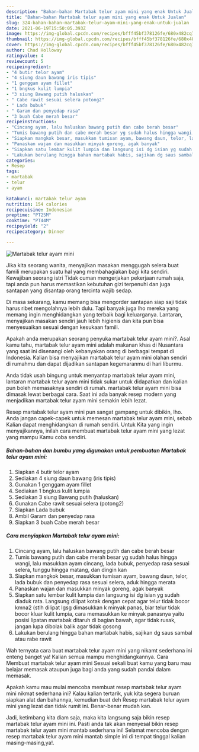 ```yaml
---
description: "Bahan-bahan Martabak telur ayam mini yang enak Untuk Jualan"
title: "Bahan-bahan Martabak telur ayam mini yang enak Untuk Jualan"
slug: 324-bahan-bahan-martabak-telur-ayam-mini-yang-enak-untuk-jualan
date: 2021-06-19T15:50:05.393Z
image: https://img-global.cpcdn.com/recipes/bfff45bf378126fe/680x482cq70/martabak-telur-ayam-mini-foto-resep-utama.jpg
thumbnail: https://img-global.cpcdn.com/recipes/bfff45bf378126fe/680x482cq70/martabak-telur-ayam-mini-foto-resep-utama.jpg
cover: https://img-global.cpcdn.com/recipes/bfff45bf378126fe/680x482cq70/martabak-telur-ayam-mini-foto-resep-utama.jpg
author: Chad Holloway
ratingvalue: 4
reviewcount: 5
recipeingredient:
- "4 butir telor ayam"
- "4 siung daun bawang iris tipis"
- "1 genggam ayam fillet"
- "1 bngkus kulit lumpia"
- "3 siung Bawang putih haluskan"
- " Cabe rawit sesuai selera potong2"
- " Lada bubuk"
- " Garam dan penyedap rasa"
- "3 buah Cabe merah besar"
recipeinstructions:
- "Cincang ayam, lalu haluskan bawang putih dan cabe berah besar"
- "Tumis bawang putih dan cabe merah besar yg sudah halus hingga wangi, lalu masukkan ayam cincang, lada bubuk, penyedap rasa sesuai selera, tunggu hingga matang, dan dingin kan"
- "Siapkan mangkok besar, masukkan tumisan ayam, bawang daun, telor, lada bubuk dan penyedap rasa sesuai selera, aduk hingga merata"
- "Panaskan wajan dan masukkan minyak goreng, agak banyak"
- "Siapkan satu lembar kulit lumpia dan langsung isi dg isian yg sudah diaduk rata. Langsung dilipat kotak dengan cepat agar telur tidak bocor kmna2 (stlh dilipat lgsg dimasukkan k minyak panas, biar telur tidak bocor kluar kulit lumpia, cara memasukkan ke minyak panasnya yaitu posisi lipatan martabak ditaruh di bagian bawah, agar tidak rusak, jangan lupa dibolak balik agar tidak gosong"
- "Lakukan berulang hingga bahan martabak habis, sajikan dg saus sambal atau rabe rawit"
categories:
- Resep
tags:
- martabak
- telur
- ayam

katakunci: martabak telur ayam 
nutrition: 154 calories
recipecuisine: Indonesian
preptime: "PT25M"
cooktime: "PT44M"
recipeyield: "2"
recipecategory: Dinner

---
```



![Martabak telur ayam mini](https://img-global.cpcdn.com/recipes/bfff45bf378126fe/680x482cq70/martabak-telur-ayam-mini-foto-resep-utama.jpg)

Jika kita seorang wanita, menyajikan masakan menggugah selera buat famili merupakan suatu hal yang membahagiakan bagi kita sendiri. Kewajiban seorang istri Tidak cuman mengerjakan pekerjaan rumah saja, tapi anda pun harus memastikan kebutuhan gizi terpenuhi dan juga santapan yang disantap orang tercinta wajib sedap.

Di masa  sekarang, kamu memang bisa mengorder santapan siap saji tidak harus ribet mengolahnya lebih dulu. Tapi banyak juga lho mereka yang memang ingin menghidangkan yang terbaik bagi keluarganya. Lantaran, menyajikan masakan sendiri jauh lebih higienis dan kita pun bisa menyesuaikan sesuai dengan kesukaan famili. 



Apakah anda merupakan seorang penyuka martabak telur ayam mini?. Asal kamu tahu, martabak telur ayam mini adalah makanan khas di Nusantara yang saat ini disenangi oleh kebanyakan orang di berbagai tempat di Indonesia. Kalian bisa menyajikan martabak telur ayam mini olahan sendiri di rumahmu dan dapat dijadikan santapan kegemaranmu di hari liburmu.

Anda tidak usah bingung untuk menyantap martabak telur ayam mini, lantaran martabak telur ayam mini tidak sukar untuk didapatkan dan kalian pun boleh memasaknya sendiri di rumah. martabak telur ayam mini bisa dimasak lewat berbagai cara. Saat ini ada banyak resep modern yang menjadikan martabak telur ayam mini semakin lebih lezat.

Resep martabak telur ayam mini pun sangat gampang untuk dibikin, lho. Anda jangan capek-capek untuk memesan martabak telur ayam mini, sebab Kalian dapat menghidangkan di rumah sendiri. Untuk Kita yang ingin menyajikannya, inilah cara membuat martabak telur ayam mini yang lezat yang mampu Kamu coba sendiri.

<!--inarticleads1-->

##### Bahan-bahan dan bumbu yang digunakan untuk pembuatan Martabak telur ayam mini:

1. Siapkan 4 butir telor ayam
1. Sediakan 4 siung daun bawang (iris tipis)
1. Gunakan 1 genggam ayam fillet
1. Sediakan 1 bngkus kulit lumpia
1. Sediakan 3 siung Bawang putih (haluskan)
1. Gunakan  Cabe rawit sesuai selera (potong2)
1. Siapkan  Lada bubuk
1. Ambil  Garam dan penyedap rasa
1. Siapkan 3 buah Cabe merah besar




<!--inarticleads2-->

##### Cara menyiapkan Martabak telur ayam mini:

1. Cincang ayam, lalu haluskan bawang putih dan cabe berah besar
1. Tumis bawang putih dan cabe merah besar yg sudah halus hingga wangi, lalu masukkan ayam cincang, lada bubuk, penyedap rasa sesuai selera, tunggu hingga matang, dan dingin kan
1. Siapkan mangkok besar, masukkan tumisan ayam, bawang daun, telor, lada bubuk dan penyedap rasa sesuai selera, aduk hingga merata
1. Panaskan wajan dan masukkan minyak goreng, agak banyak
1. Siapkan satu lembar kulit lumpia dan langsung isi dg isian yg sudah diaduk rata. Langsung dilipat kotak dengan cepat agar telur tidak bocor kmna2 (stlh dilipat lgsg dimasukkan k minyak panas, biar telur tidak bocor kluar kulit lumpia, cara memasukkan ke minyak panasnya yaitu posisi lipatan martabak ditaruh di bagian bawah, agar tidak rusak, jangan lupa dibolak balik agar tidak gosong
1. Lakukan berulang hingga bahan martabak habis, sajikan dg saus sambal atau rabe rawit




Wah ternyata cara buat martabak telur ayam mini yang nikamt sederhana ini enteng banget ya! Kalian semua mampu menghidangkannya. Cara Membuat martabak telur ayam mini Sesuai sekali buat kamu yang baru mau belajar memasak ataupun juga bagi anda yang sudah pandai dalam memasak.

Apakah kamu mau mulai mencoba membuat resep martabak telur ayam mini nikmat sederhana ini? Kalau kalian tertarik, yuk kita segera buruan siapkan alat dan bahannya, kemudian buat deh Resep martabak telur ayam mini yang lezat dan tidak rumit ini. Benar-benar mudah kan. 

Jadi, ketimbang kita diam saja, maka kita langsung saja bikin resep martabak telur ayam mini ini. Pasti anda tak akan menyesal bikin resep martabak telur ayam mini mantab sederhana ini! Selamat mencoba dengan resep martabak telur ayam mini mantab simple ini di tempat tinggal kalian masing-masing,ya!.

